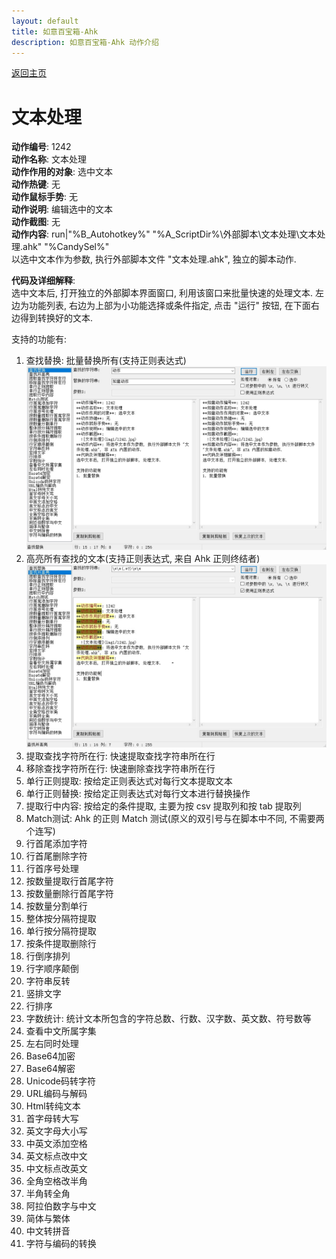 ```yaml
---
layout: default
title: 如意百宝箱-Ahk
description: 如意百宝箱-Ahk 动作介绍
---
```


[返回主页](../index.md)

# [](#header-2) 文本处理

**动作编号**: 1242  
**动作名称**: 文本处理  
**动作作用的对象**: 选中文本  
**动作热键**: 无  
**动作鼠标手势**: 无  
**动作说明**: 编辑选中的文本  
**动作截图**: 无  
**动作内容**: run|"%B_Autohotkey%" "%A_ScriptDir%\外部脚本\文本处理\文本处理.ahk" "%CandySel%"  
以选中文本作为参数, 执行外部脚本文件 "文本处理.ahk", 独立的脚本动作.  

**代码及详细解释**:  
选中文本后, 打开独立的外部脚本界面窗口, 利用该窗口来批量快速的处理文本. 左边为功能列表, 右边为上部为小功能选择或条件指定, 点击 "运行" 按钮, 在下面右边得到转换好的文本.  

支持的功能有:  
1. 查找替换: 批量替换所有(支持正则表达式)  
  ![文本处理](img1/1242-1.jpg)  
2. 高亮所有查找的文本(支持正则表达式, 来自 Ahk 正则终结者)  
  ![文本处理](img1/1242-2.jpg)  
3. 提取查找字符所在行: 快速提取查找字符串所在行  
4. 移除查找字符所在行: 快速删除查找字符串所在行  
5. 单行正则提取: 按给定正则表达式对每行文本提取文本  
6. 单行正则替换: 按给定正则表达式对每行文本进行替换操作  
7. 提取行中内容: 按给定的条件提取, 主要为按 csv 提取列和按 tab 提取列  
8. Match测试: Ahk 的正则 Match 测试(原义的双引号与在脚本中不同, 不需要两个连写)  
9. 行首尾添加字符  
10. 行首尾删除字符  
11. 行首序号处理  
12. 按数量提取行首尾字符  
13. 按数量删除行首尾字符  
14. 按数量分割单行  
15. 整体按分隔符提取  
16. 单行按分隔符提取  
17. 按条件提取删除行  
18. 行倒序排列  
19. 行字顺序颠倒  
20. 字符串反转  
21. 竖排文字  
22. 行排序  
23. 字数统计: 统计文本所包含的字符总数、行数、汉字数、英文数、符号数等  
24. 查看中文所属字集  
25. 左右同时处理  
26. Base64加密  
27. Base64解密  
28. Unicode码转字符  
29. URL编码与解码  
30. Html转纯文本  
31. 首字母转大写  
32. 英文字母大小写  
33. 中英文添加空格  
34. 英文标点改中文  
35. 中文标点改英文  
36. 全角空格改半角  
37. 半角转全角  
38. 阿拉伯数字与中文  
39. 简体与繁体  
40. 中文转拼音  
41. 字符与编码的转换  
  






